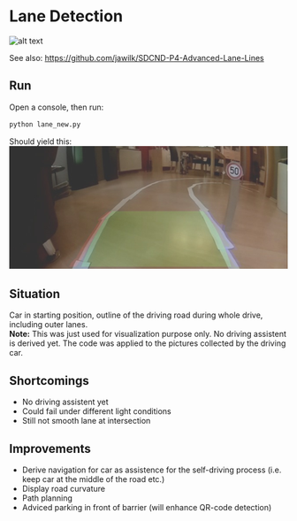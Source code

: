 # Lane Detection

[//]: # (Image References)
[image1]: ./project_images/lane_example.jpg
[gif1]: ./project_images/lane.gif


![alt text][gif1] 

See also: <https://github.com/jawilk/SDCND-P4-Advanced-Lane-Lines>

## Run
Open a console, then run:
```python
python lane_new.py
```
Should yield this:<br/>
![alt text][image1] 


## Situation
Car in starting position, outline of the driving road during whole drive, including outer lanes.<br/>
**Note:** This was just used for visualization purpose only. No driving assistent is derived yet. The code was applied to the pictures collected by the driving car.
## Shortcomings
* No driving assistent yet
* Could fail under different light conditions
* Still not smooth lane at intersection

## Improvements
* Derive navigation for car as assistence for the self-driving process (i.e. keep car at the middle of the road etc.)
* Display road curvature
* Path planning
* Adviced parking in front of barrier (will enhance QR-code detection)